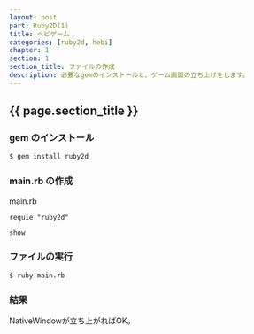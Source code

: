 ```yaml
---
layout: post
part: Ruby2D(1)
title: ヘビゲーム
categories: [ruby2d, hebi]
chapter: 1
section: 1
section_title: ファイルの作成
description: 必要なgemのインストールと、ゲーム画面の立ち上げをします。
---
```


## {{ page.section_title }}

### gem のインストール

```bash
$ gem install ruby2d
```

### main.rb の作成

main.rb

```
requie "ruby2d"

show
```

### ファイルの実行

```bash
$ ruby main.rb
```

### 結果

NativeWindowが立ち上がればOK。
